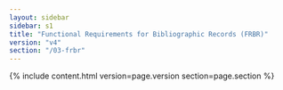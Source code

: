 ```yaml
---
layout: sidebar
sidebar: s1
title: "Functional Requirements for Bibliographic Records (FRBR)"
version: "v4"
section: "/03-frbr"
---
```

{% include content.html version=page.version section=page.section %}